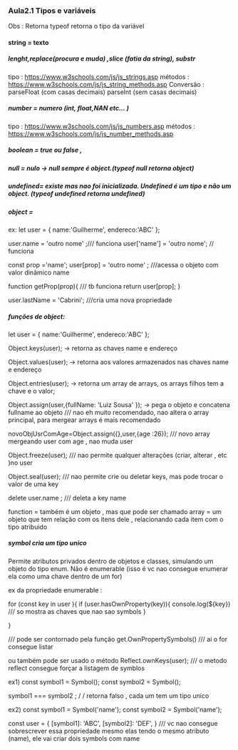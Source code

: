 ### Aula2.1 Tipos e variáveis
Obs : Retorna typeof retorna o tipo da variável 

#### string = texto 
##### lenght,replace(procura e muda) ,slice (fatia da string), substr
tipo : 
https://www.w3schools.com/js/js_strings.asp
métodos : 
https://www.w3schools.com/js/js_string_methods.asp
Conversão : 
parseFloat (com casas decimais)
parseInt  (sem casas decimais)

##### number = numero (int, float,NAN etc... )
tipo : 
https://www.w3schools.com/js/js_numbers.asp
métodos : 
https://www.w3schools.com/js/js_number_methods.asp

##### boolean = true ou false , 

##### null = nulo  -> null sempre é object.(typeof null retorna object)

 
#####  undefined= existe mas nao foi inicializada. Undefined é um tipo e não um object. (typeof undefined retorna undefined)
 

 
 ##### object = 
 ex: 
 let user = {
 	name:'Guilherme',
	endereco:'ABC'
 };
 
 user.name = 'outro nome' ;/// funciona
 user['name'] = 'outro nome'; // funciona

const prop ='name';
user[prop] = 'outro nome' ; ///acessa o objeto com valor dinâmico name


function getProp(prop){ /// tb funciona
 	return user[prop];
 }
 
 user.lastName = 'Cabrini'; ///cria uma nova propriedade
 
 ##### funções de object: 
  let user = {
 	name:'Guilherme',
	endereco:'ABC'
 };
 
 Object.keys(user); -> retorna as chaves name e endereço 
 
 Object.values(user); -> retorna aos valores armazenados nas chaves name e endereço 
 
 Object.entries(user); -> retorna um array de arrays, os arrays filhos tem a chave e o valor; 
 
 Object.assign(user,{fullName: 'Luiz Sousa' }); -> pega o objeto e concatena fullname ao objeto  /// nao eh muito recomendado, nao altera o array principal, para mergear arrays é mais recomendado 
 
 novoObjUsrComAge=Object.assign({},user,{age :26}); /// novo array mergeando user com age , nao muda user 
 
 Object.freeze(user); /// nao permite qualquer alterações (criar, alterar , etc )no user
 
  Object.seal(user); /// nao permite crie ou deletar keys, mas pode trocar o valor de uma key

delete user.name ; /// deleta a key name

 function = também é um objeto , mas que pode ser chamado 
 array = um objeto que tem relação com os itens dele , relacionando cada item com o tipo atribuido
 
 ##### symbol cria um tipo unico
 Permite atributos privados dentro de objetos e classes, simulando um objeto do tipo enum.  Não é enumerable (isso é vc nao consegue enumerar ela como uma chave dentro de um for) 
 
 ex da propriedade enumerable : 
 
 for (const key in user ){
  if (user.hasOwnProperty(key)){
   console.log(${key}) /// so mostra as chaves que nao sao symbols
  }  
 
 }
 
 /// pode ser contornado pela função get.OwnPropertySymbols() /// ai o for consegue listar 
 
 ou também pode ser usado o método 
 Reflect.ownKeys(user); /// o metodo reflect consegue forçar a listagem de symblos 
 
 ex1) 
 const symbol1 = Symbol(); 
 const symbol2 = Symbol(); 
 
 symbol1 === symbol2 ; / / retorna falso , cada um tem um tipo unico 
 
 ex2) 
 const symbol1 = Symbol('name'); 
 const symbol2 = Symbol('name'); 
 
 const user = {
 [symbol1]: 'ABC',
 [symbol2]: 'DEF',
 }
 /// vc nao consegue sobrescrever essa propriedade mesmo elas tendo o mesmo atributo (name), ele vai criar dois symbols com name
 
